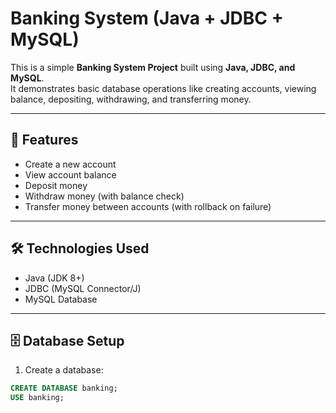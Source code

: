 # Banking System (Java + JDBC + MySQL)

This is a simple **Banking System Project** built using **Java, JDBC, and MySQL**.  
It demonstrates basic database operations like creating accounts, viewing balance, depositing, withdrawing, and transferring money.

---

## 🚀 Features
- Create a new account  
- View account balance  
- Deposit money  
- Withdraw money (with balance check)  
- Transfer money between accounts (with rollback on failure)  

---

## 🛠️ Technologies Used
- Java (JDK 8+)
- JDBC (MySQL Connector/J)
- MySQL Database

---

## 🗄️ Database Setup

1. Create a database:
```sql
CREATE DATABASE banking;
USE banking;

